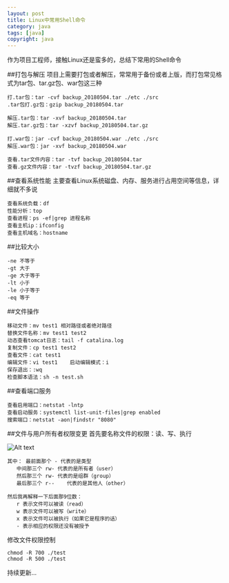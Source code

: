 ```yaml
---
layout: post
title: Linux中常用Shell命令
category: java
tags: [java]
copyright: java
---
```


作为项目工程师，接触Linux还是蛮多的，总结下常用的Shell命令

##打包与解压
项目上需要打包或者解压，常常用于备份或者上版，而打包常见格式为tar包、tar.gz包、war包这三种
```
打.tar包：tar -cvf backup_20180504.tar ./etc ./src
.tar包打.gz包：gzip backup_20180504.tar

解压.tar包：tar -xvf backup_20180504.tar
解压.tar.gz包：tar -xzvf backup_20180504.tar.gz

打.war包：jar -cvf backup_20180504.war ./etc ./src
解压.war包：jar -xvf backup_20180504.war

查看.tar文件内容：tar -tvf backup_20180504.tar
查看.gz文件内容：tar -tvzf backup_20180504.tar.gz
```

##查看系统性能
主要查看Linux系统磁盘、内存、服务进行占用空间等信息，详细就不多说
```
查看系统负载：df
性能分析：top
查看进程：ps -ef|grep 进程名称
查看主机ip：ifconfig
查看主机域名：hostname
```

##比较大小
```
-ne 不等于
-gt 大于
-ge 大于等于
-lt 小于
-le 小于等于
-eq 等于 
```

##文件操作
```
移动文件：mv test1 相对路径或者绝对路径
替换文件名称：mv test1 test2
动态查看tomcat日志：tail -f catalina.log
复制文件：cp test1 test2
查看文件：cat test1
编辑文件：vi test1    启动编辑模式：i
保存退出：:wq
检查脚本语法：sh -n test.sh
```

##查看端口服务
```
查看启用端口：netstat -lntp
查看启动服务：systemctl list-unit-files|grep enabled
搜索端口：netstat -aon|findstr "8080"
```

##文件与用户所有者权限变更
首先要名称文件的权限：读、写、执行

![Alt text](/usr/image/article/developmentSkills/Shell/fileSafety.png)
```
其中： 最前面那个 - 代表的是类型  
   中间那三个 rw- 代表的是所有者（user）  
   然后那三个 rw- 代表的是组群（group）  
   最后那三个 r--    代表的是其他人（other）  
  
然后我再解释一下后面那9位数：  
   r 表示文件可以被读（read）  
   w 表示文件可以被写（write）  
   x 表示文件可以被执行（如果它是程序的话）  
   - 表示相应的权限还没有被授予  
```
修改文件权限控制
```
chmod -R 700 ./test
chmod -R 500 ./test
```

持续更新...